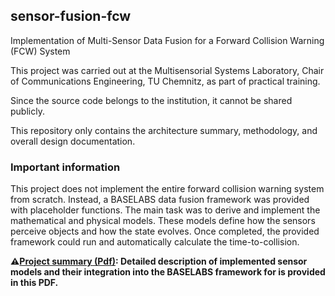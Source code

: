 ## sensor-fusion-fcw

Implementation of Multi-Sensor Data Fusion for a Forward Collision Warning (FCW) System

This project was carried out at the Multisensorial Systems Laboratory, Chair of Communications Engineering, TU Chemnitz, as part of practical training.

Since the source code belongs to the institution, it cannot be shared publicly.  

This repository only contains the architecture summary, methodology, and overall design documentation.

### Important information
This project does not implement the entire forward collision warning system from scratch. Instead, a BASELABS data fusion framework was provided with placeholder functions. The main task was to derive and implement the mathematical and physical models. These models define how the sensors perceive objects and how the state evolves. Once completed, the provided framework could run and automatically calculate the time-to-collision.

**⚠️[Project summary (Pdf)](docs/project-summary.pdf): Detailed description of implemented sensor models and their integration into the BASELABS framework for is provided in this PDF.**


